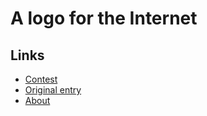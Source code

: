 # A logo for the Internet

## Links

* [Contest](https://alogofortheinternet.tumblr.com/)
* [Original entry](https://alogofortheinternet.tumblr.com/post/40167052962/internet-logo-alexander-christiaan-jacob-2013)
* [About](https://delogo.nl/internet)
